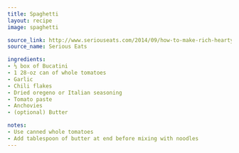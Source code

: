 ```yaml
---
title: Spaghetti
layout: recipe
image: spaghetti

source_link: http://www.seriouseats.com/2014/09/how-to-make-rich-hearty-italian-american-red-sauce-one-hour-or-less.html
source_name: Serious Eats

ingredients:
- ⅓ box of Bucatini
- 1 28-oz can of whole tomatoes
- Garlic
- Chili flakes
- Dried oregeno or Italian seasoning
- Tomato paste
- Anchovies
- (optional) Butter

notes:
- Use canned whole tomatoes
- Add tablespoon of butter at end before mixing with noodles
---
```

